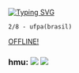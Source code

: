 [![Typing SVG](https://readme-typing-svg.herokuapp.com?font=Ubuntu&weight=500&size=35&letterSpacing=&duration=1000&pause=2000&color=F0F0F0&background=69FF0000&center=true&vCenter=true&multiline=true&random=true&width=70&height=70&lines=%5Bas%5D)](https://git.io/typing-svg) 

`2/8 - ufpa(brasil)`
<br> 

[OFFLINE!](https://open.spotify.com/intl-pt/album/3STQHyw2nOlIbb1FSgPse8?si=_cNyrqpcQdWcN78RLCBMBA)

### hmu: [![](https://img.shields.io/badge/-0079F9?logo=linkedin)](https://www.linkedin.com/in/taiyo-ferreira/)  [![](https://img.shields.io/badge/-0029A5?logo=discord)](https://discord.com/channels/@ty.ou/)

